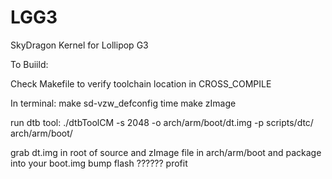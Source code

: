 # LGG3
SkyDragon Kernel for Lollipop G3

To Buiild:

Check Makefile to verify toolchain location in CROSS_COMPILE

In terminal:
make sd-vzw_defconfig
time make zImage

run dtb tool:
./dtbToolCM -s 2048 -o arch/arm/boot/dt.img -p scripts/dtc/ arch/arm/boot/

grab dt.img in root of source and zImage file in arch/arm/boot and package into your boot.img
bump
flash
??????
profit

